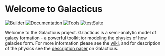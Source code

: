 # Welcome to Galacticus

[![Builder](https://github.com/galacticusorg/galacticus/actions/workflows/buildCode.yml/badge.svg)](https://github.com/galacticusorg/galacticus/actions/workflows/buildCode.yml) [![Documentation](https://github.com/galacticusorg/galacticus/actions/workflows/buildDocs.yml/badge.svg)](https://github.com/galacticusorg/galacticus/actions/workflows/buildDocs.yml) [![Tools](https://github.com/galacticusorg/galacticus/actions/workflows/buildTools.yml/badge.svg)](https://github.com/galacticusorg/galacticus/actions/workflows/buildTools.yml) ![testSuite](https://img.shields.io/endpoint?url=https://users.obs.carnegiescience.edu/abenson/galacticus/galacticusTestSuite.json)

Welcome to the Galacticus project. Galacticus is a semi-analytic model of galaxy formation - a powerful toolkit for modeling the physics of how galaxies form.
For more information please see the [wiki](https://github.com/galacticusorg/galacticus/wiki), and for description of the physics see the [description paper](http:arxiv.org/abs/1008.1786) on Galacticus.
